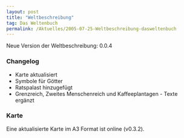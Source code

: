 ```yaml
---
layout: post
title: "Weltbeschreibung"
tag: Das Weltenbuch
permalink: /Aktuelles/2005-07-25-Weltbeschreibung-dasweltenbuch
---
```


Neue Version der Weltbeschreibung: 0.0.4

### Changelog

- Karte aktualisiert
- Symbole für Götter
- Ratspalast hinzugefügt
- Grenzreich, Zweites Menschenreich und Kaffeeplantagen - Texte ergänzt

### Karte

Eine aktualisierte Karte im A3 Format ist online (v0.3.2).



